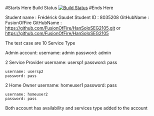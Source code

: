 #Starts Here
Build Status
[![Build
Status](https://circleci.com/gh/FusionOfFire/HanSoloSEG2105.png?branch=master)](https://circleci.com/gh/FusionOfFire/HanSoloSEG2105)
#Ends Here


Student name	: Frédérick Gaudet
Student ID		: 8035208
GitHubName		: FusionOfFire
GitHubName		: https://github.com/FusionOfFire/HanSoloSEG2105.git or https://github.com/FusionOfFire/HanSoloSEG2105

The test case are
10 Service Type

Admin account: 
	username: admin
	password: admin
	
2 Service Provider
	username: usersp1
	password: pass
	
	username: usersp2
	password: pass
	
2 Home Owner
	username: homeuser1
	password: pass
	
	username: homeuser2
	password: pass
	
Both account has availability and services type added to the account
	